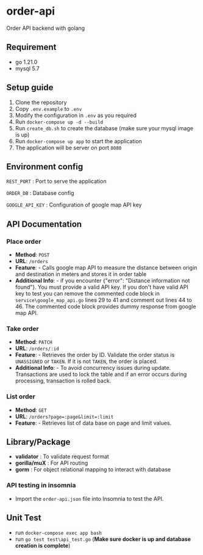 # order-api

Order API backend with golang

## Requirement

- go 1.21.0
- mysql 5.7

## Setup guide

1. Clone the repository
2. Copy `.env.example` to `.env`
3. Modify the configuration in `.env` as you required
4. Run `docker-compose up -d --build`
5. Run `create_db.sh` to create the database (make sure your mysql image is up)
6. Run `docker-compose up app` to start the application
7. The application will be server on port `8080`

## Environment config

`REST_PORT` : Port to serve the application

`ORDER_DB` : Database config

`GOOGLE_API_KEY` : Configuration of google map API key

## API Documentation

### Place order

- **Method**: `POST`
- **URL**: `/orders`
- **Feature**: - Calls google map API to measure the distance between origin and destination in meters and stores it in order table
- **Additional Info**: - if you encounter {"error": "Distance information not found"}. You must provide a valid API key. If you don't have valid API key to test you can remove the commented code block in `service\google_map_api.go` lines 29 to 41 and comment out lines 44 to 46. The commented code block provides dummy response from google map API.

### Take order

- **Method**: `PATCH`
- **URL**: `/orders/:id`
- **Feature**: - Retrieves the order by ID. Validate the order status is `UNASSIGNED` or `TAKEN`. If it is not `TAKEN`, the order is placed.
- **Additional Info**: - To avoid concurrency issues during update. Transactions are used to lock the table and if an error occurs during processing, transaction is rolled back.

### List order

- **Method**: `GET`
- **URL**: `/orders?page=:page&limit=:limit`
- **Feature**: - Retrieves list of data base on page and limit values.

## Library/Package

- **validator** : To validate request format
- **gorilla/muX** : For API routing
- **gorm** : For object relational mapping to interact with database

### API testing in insomnia

- Import the `order-api.json` file into Insomnia to test the API.

## Unit Test

- run `docker-compose exec app bash`
- run `go test test\api_test.go` (**Make sure docker is up and database creation is complete**)
